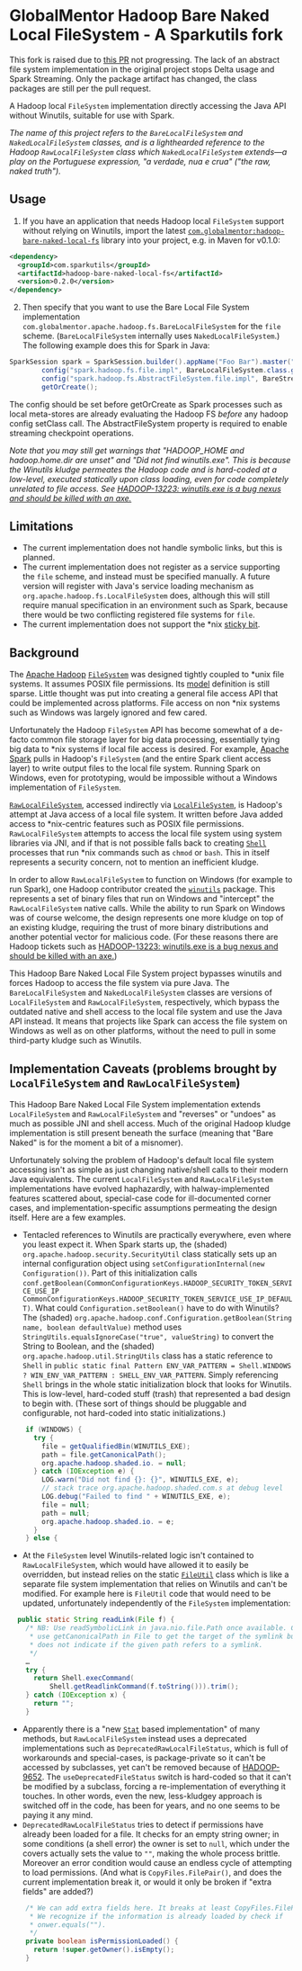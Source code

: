 # GlobalMentor Hadoop Bare Naked Local FileSystem - A Sparkutils fork

This fork is raised due to [this PR](https://github.com/globalmentor/hadoop-bare-naked-local-fs/pull/5) not progressing.  The lack of an abstract file system implementation in the original project stops Delta usage and Spark Streaming.  Only the package artifact has changed, the class packages are still per the pull request.

A Hadoop local `FileSystem` implementation directly accessing the Java API without Winutils, suitable for use with Spark.

_The name of this project refers to the `BareLocalFileSystem` and `NakedLocalFileSystem` classes, and is a lighthearded reference to the Hadoop `RawLocalFileSystem` class which `NakedLocalFileSystem` extends—a play on the Portuguese expression, "a verdade, nua e crua" ("the raw, naked truth")._

## Usage

1. If you have an application that needs Hadoop local `FileSystem` support without relying on Winutils, import the latest [`com.globalmentor:hadoop-bare-naked-local-fs`](https://search.maven.org/artifact/com.globalmentor/hadoop-bare-naked-local-fs) library into your project, e.g. in Maven for v0.1.0:
```xml
<dependency>
  <groupId>com.sparkutils</groupId>
  <artifactId>hadoop-bare-naked-local-fs</artifactId>
  <version>0.2.0</version>
</dependency>
```

2. Then specify that you want to use the Bare Local File System implementation `com.globalmentor.apache.hadoop.fs.BareLocalFileSystem` for the `file` scheme. (`BareLocalFileSystem` internally uses `NakedLocalFileSystem`.)  The following example does this for Spark in Java:
```java
SparkSession spark = SparkSession.builder().appName("Foo Bar").master("local").
        config("spark.hadoop.fs.file.impl", BareLocalFileSystem.class.getName()).
        config("spark.hadoop.fs.AbstractFileSystem.file.impl", BareStreamingLocalFileSystem.class.getName()).
        getOrCreate();
```

The config should be set before getOrCreate as Spark processes such as local meta-stores are already evaluating the Hadoop FS _before_ any hadoop config setClass call.  The AbstractFileSystem property is required to enable streaming checkpoint operations.

_Note that you may still get warnings that "HADOOP_HOME and hadoop.home.dir are unset" and "Did not find winutils.exe". This is because the Winutils kludge permeates the Hadoop code and is hard-coded at a low-level, executed statically upon class loading, even for code completely unrelated to file access. See [HADOOP-13223: winutils.exe is a bug nexus and should be killed with an axe.](https://issues.apache.org/jira/browse/HADOOP-13223)_

## Limitations

* The current implementation does not handle symbolic links, but this is planned.
* The current implementation does not register as a service supporting the `file` scheme, and instead must be specified manually. A future version will register with Java's service loading mechanism as `org.apache.hadoop.fs.LocalFileSystem` does, although this will still require manual specification in an environment such as Spark, because there would be two conflicting registered file systems for `file`.
* The current implementation does not support the *nix [sticky bit](https://en.wikipedia.org/wiki/Sticky_bit).

## Background

The [Apache Hadoop](https://hadoop.apache.org/) [`FileSystem`](https://github.com/apache/hadoop/blob/trunk/hadoop-common-project/hadoop-common/src/main/java/org/apache/hadoop/fs/FileSystem.java) was designed tightly coupled to *unix file systems. It assumes POSIX file permissions. Its [model](https://hadoop.apache.org/docs/stable/hadoop-project-dist/hadoop-common/filesystem/model.html) definition is still sparse. Little thought was put into creating a general file access API that could be implemented across platforms. File access on non *nix systems such as Windows was largely ignored and few cared.

Unfortunately the Hadoop `FileSystem` API has become somewhat of a de-facto common file storage layer for big data processing, essentially tying big data to *nix systems if local file access is desired. For example, [Apache Spark](https://spark.apache.org/) pulls in Hadoop's `FileSystem` (and the entire Spark client access layer) to write output files to the local file system. Running Spark on Windows, even for prototyping, would be impossible without a Windows implementation of `FileSystem`.

[`RawLocalFileSystem`](https://github.com/apache/hadoop/blob/trunk/hadoop-common-project/hadoop-common/src/main/java/org/apache/hadoop/fs/RawLocalFileSystem.java), accessed indirectly via [`LocalFileSystem`](https://github.com/apache/hadoop/blob/trunk/hadoop-common-project/hadoop-common/src/main/java/org/apache/hadoop/fs/LocalFileSystem.java), is Hadoop's attempt at Java access of a local file system. It written before Java added access to *nix-centric features such as POSIX file permissions. `RawLocalFileSystem` attempts to access the local file system using system libraries via JNI, and if that is not possible falls back to creating [`Shell`](https://github.com/apache/hadoop/blob/trunk/hadoop-common-project/hadoop-common/src/main/java/org/apache/hadoop/util/Shell.java) processes that run *nix commands such as `chmod` or `bash`. This in itself represents a security concern, not to mention an inefficient kludge.

In order to allow `RawLocalFileSystem` to function on Windows (for example to run Spark), one Hadoop contributor created the [`winutils`](https://github.com/steveloughran/winutils) package. This represents a set of binary files that run on Windows and "intercept" the `RawLocalFileSystem` native calls. While the ability to run Spark on Windows was of course welcome, the design represents one more kludge on top of an existing kludge, requiring the trust of more binary distributions and another potential vector for malicious code. (For these reasons there are Hadoop tickets such as [HADOOP-13223: winutils.exe is a bug nexus and should be killed with an axe.](https://issues.apache.org/jira/browse/HADOOP-13223))

This Hadoop Bare Naked Local File System project bypasses winutils and forces Hadoop to access the file system via pure Java. The `BareLocalFileSystem` and `NakedLocalFileSystem` classes are versions of `LocalFileSystem` and `RawLocalFileSystem`, respectively, which bypass the outdated native and shell access to the local file system and use the Java API instead. It means that projects like Spark can access the file system on Windows as well as on other platforms, without the need to pull in some third-party kludge such as Winutils.

## Implementation Caveats (problems brought by `LocalFileSystem` and `RawLocalFileSystem`)

This Hadoop Bare Naked Local File System implementation extends `LocalFileSystem` and `RawLocalFileSystem` and "reverses" or "undoes" as much as possible JNI and shell access. Much of the original Hadoop kludge implementation is still present beneath the surface (meaning that "Bare Naked" is for the moment a bit of a misnomer).

Unfortunately solving the problem of Hadoop's default local file system accessing isn't as simple as just changing native/shell calls to their modern Java equivalents. The current `LocalFileSystem` and `RawLocalFileSystem` implementations have evolved haphazardly, with halway-implemented features scattered about, special-case code for ill-documented corner cases, and implementation-specific assumptions permeating the design itself. Here are a few examples.

* Tentacled references to Winutils are practically everywhere, even where you least expect it. When Spark starts up, the (shaded) `org.apache.hadoop.security.SecurityUtil` class statically sets up an internal configuration object using `setConfigurationInternal(new Configuration())`. Part of this initialization calls `conf.getBoolean(CommonConfigurationKeys.HADOOP_SECURITY_TOKEN_SERVICE_USE_IP CommonConfigurationKeys.HADOOP_SECURITY_TOKEN_SERVICE_USE_IP_DEFAULT)`. What could `Configuration.setBoolean()` have to do with Winutils? The (shaded) `org.apache.hadoop.conf.Configuration.getBoolean(String name, boolean defaultValue)` method uses `StringUtils.equalsIgnoreCase("true", valueString)` to convert the String to Boolean, and the (shaded) `org.apache.hadoop.util.StringUtils` class has a static reference to `Shell` in `public static final Pattern ENV_VAR_PATTERN = Shell.WINDOWS ? WIN_ENV_VAR_PATTERN : SHELL_ENV_VAR_PATTERN`. Simply referencing `Shell` brings in the whole static initialization block that looks for Winutils. This is low-level, hard-coded stuff (trash) that represented a bad design to begin with. (These sort of things should be pluggable and configurable, not hard-coded into static initializations.)
```java
    if (WINDOWS) {
      try {
        file = getQualifiedBin(WINUTILS_EXE);
        path = file.getCanonicalPath();
        org.apache.hadoop.shaded.io. = null;
      } catch (IOException e) {
        LOG.warn("Did not find {}: {}", WINUTILS_EXE, e);
        // stack trace org.apache.hadoop.shaded.com.s at debug level
        LOG.debug("Failed to find " + WINUTILS_EXE, e);
        file = null;
        path = null;
        org.apache.hadoop.shaded.io. = e;
      }
    } else {
```
* At the `FileSystem` level Winutils-related logic isn't contained to `RawLocalFileSystem`, which would have allowed it to easily be overridden, but instead relies on the static [`FileUtil`](https://github.com/apache/hadoop/blob/trunk/hadoop-common-project/hadoop-common/src/main/java/org/apache/hadoop/fs/FileUtil.java) class which is like a separate file system implementation that relies on Winutils and can't be modified. For example here is `FileUtil` code that would need to be updated, unfortunately independently of the `FileSystem` implementation:
```java
  public static String readLink(File f) {
    /* NB: Use readSymbolicLink in java.nio.file.Path once available. Could
     * use getCanonicalPath in File to get the target of the symlink but that
     * does not indicate if the given path refers to a symlink.
     */
    …
    try {
      return Shell.execCommand(
          Shell.getReadlinkCommand(f.toString())).trim();
    } catch (IOException x) {
      return "";
    }
```
* Apparently there is a "new [`Stat`](https://github.com/apache/hadoop/blob/trunk/hadoop-common-project/hadoop-common/src/main/java/org/apache/hadoop/fs/Stat.java) based implementation" of many methods, but `RawLocalFileSystem` instead uses a deprecated implementations such as `DeprecatedRawLocalFileStatus`, which is full of workarounds and special-cases, is package-private so it can't be accessed by subclasses, yet can't be removed because of [HADOOP-9652](https://issues.apache.org/jira/browse/HADOOP-9652). The `useDeprecatedFileStatus` switch is hard-coded so that it can't be modified by a subclass, forcing a re-implementation of everything it touches. In other words, even the new, less-kludgey approach is switched off in the code, has been for years, and no one seems to be paying it any mind.
* `DeprecatedRawLocalFileStatus` tries to detect if permissions have already been loaded for a file. It checks for an empty string owner; in some conditions (a shell error) the owner is set to `null`, which under the covers actually sets the value to `""`, making the whole process brittle. Moreover an error condition would cause an endless cycle of attempting to load permissions. (And what is `CopyFiles.FilePair()`, and does the current implementation break it, or would it only be broken if "extra fields" are added?)
```java
    /* We can add extra fields here. It breaks at least CopyFiles.FilePair().
     * We recognize if the information is already loaded by check if
     * onwer.equals("").
     */
    private boolean isPermissionLoaded() {
      return !super.getOwner().isEmpty();
    }
```
